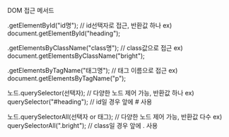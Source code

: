 DOM 접근 메서드

.getElementById("id명"); // id선택자로 접근, 반환값 하나
ex) document.getElementById("heading");

.getElementsByClassName("class명"); // class값으로 접근
ex) document.getElementsByClassName("bright");

.getElementsByTagName("태그명"); // 태그 이름으로 접근
ex) document.getElementsByTagName("p");

노드.querySelector(선택자); // 다양한 노드 제어 가능, 반환값 하나
ex) querySelector("#heading"); // id일 경우 앞에 # 사용

노드.querySelectorAll(선택자 or 태그); // 다양한 노드 제어 가능, 반환값 다수
ex) querySelectorAll(".bright"); // class일 경우 앞에 . 사용